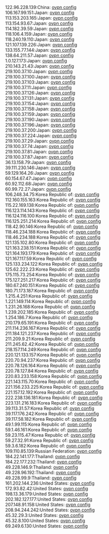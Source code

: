 122.96.228.139:China: [ovpn config](vpn/122_96_228_139.ovpn)  
106.167.99.151:Japan: [ovpn config](vpn/106_167_99_151.ovpn)  
113.153.203.165:Japan: [ovpn config](vpn/113_153_203_165.ovpn)  
113.154.93.67:Japan: [ovpn config](vpn/113_154_93_67.ovpn)  
114.182.39.59:Japan: [ovpn config](vpn/114_182_39_59.ovpn)  
118.106.4.159:Japan: [ovpn config](vpn/118_106_4_159.ovpn)  
118.240.19.110:Japan: [ovpn config](vpn/118_240_19_110.ovpn)  
121.107.139.226:Japan: [ovpn config](vpn/121_107_139_226.ovpn)  
133.155.77.144:Japan: [ovpn config](vpn/133_155_77_144.ovpn)  
138.64.211.57:Japan: [ovpn config](vpn/138_64_211_57.ovpn)  
1.0.127.173:Japan: [ovpn config](vpn/1_0_127_173.ovpn)  
210.143.21.43:Japan: [ovpn config](vpn/210_143_21_43.ovpn)  
219.100.37.10:Japan: [ovpn config](vpn/219_100_37_10.ovpn)  
219.100.37.100:Japan: [ovpn config](vpn/219_100_37_100.ovpn)  
219.100.37.103:Japan: [ovpn config](vpn/219_100_37_103.ovpn)  
219.100.37.11:Japan: [ovpn config](vpn/219_100_37_11.ovpn)  
219.100.37.126:Japan: [ovpn config](vpn/219_100_37_126.ovpn)  
219.100.37.131:Japan: [ovpn config](vpn/219_100_37_131.ovpn)  
219.100.37.154:Japan: [ovpn config](vpn/219_100_37_154.ovpn)  
219.100.37.158:Japan: [ovpn config](vpn/219_100_37_158.ovpn)  
219.100.37.159:Japan: [ovpn config](vpn/219_100_37_159.ovpn)  
219.100.37.190:Japan: [ovpn config](vpn/219_100_37_190.ovpn)  
219.100.37.196:Japan: [ovpn config](vpn/219_100_37_196.ovpn)  
219.100.37.200:Japan: [ovpn config](vpn/219_100_37_200.ovpn)  
219.100.37.224:Japan: [ovpn config](vpn/219_100_37_224.ovpn)  
219.100.37.29:Japan: [ovpn config](vpn/219_100_37_29.ovpn)  
219.100.37.74:Japan: [ovpn config](vpn/219_100_37_74.ovpn)  
219.100.37.81:Japan: [ovpn config](vpn/219_100_37_81.ovpn)  
219.100.37.87:Japan: [ovpn config](vpn/219_100_37_87.ovpn)  
36.13.158.79:Japan: [ovpn config](vpn/36_13_158_79.ovpn)  
39.111.230.146:Japan: [ovpn config](vpn/39_111_230_146.ovpn)  
59.129.164.26:Japan: [ovpn config](vpn/59_129_164_26.ovpn)  
60.154.67.47:Japan: [ovpn config](vpn/60_154_67_47.ovpn)  
60.92.112.68:Japan: [ovpn config](vpn/60_92_112_68.ovpn)  
60.99.72.27:Japan: [ovpn config](vpn/60_99_72_27.ovpn)  
106.248.34.75:Korea Republic of: [ovpn config](vpn/106_248_34_75.ovpn)  
112.160.155.163:Korea Republic of: [ovpn config](vpn/112_160_155_163.ovpn)  
115.22.169.138:Korea Republic of: [ovpn config](vpn/115_22_169_138.ovpn)  
116.123.114.143:Korea Republic of: [ovpn config](vpn/116_123_114_143.ovpn)  
116.124.116.100:Korea Republic of: [ovpn config](vpn/116_124_116_100.ovpn)  
116.125.251.214:Korea Republic of: [ovpn config](vpn/116_125_251_214.ovpn)  
118.42.90.146:Korea Republic of: [ovpn config](vpn/118_42_90_146.ovpn)  
118.46.234.188:Korea Republic of: [ovpn config](vpn/118_46_234_188.ovpn)  
118.46.234.188:Korea Republic of: [ovpn config](vpn/118_46_234_188.ovpn)  
121.135.102.80:Korea Republic of: [ovpn config](vpn/121_135_102_80.ovpn)  
121.163.238.151:Korea Republic of: [ovpn config](vpn/121_163_238_151.ovpn)  
121.164.193.179:Korea Republic of: [ovpn config](vpn/121_164_193_179.ovpn)  
121.167.117.59:Korea Republic of: [ovpn config](vpn/121_167_117_59.ovpn)  
125.133.234.122:Korea Republic of: [ovpn config](vpn/125_133_234_122.ovpn)  
125.62.222.23:Korea Republic of: [ovpn config](vpn/125_62_222_23.ovpn)  
175.115.73.254:Korea Republic of: [ovpn config](vpn/175_115_73_254.ovpn)  
175.127.251.217:Korea Republic of: [ovpn config](vpn/175_127_251_217.ovpn)  
180.67.240.151:Korea Republic of: [ovpn config](vpn/180_67_240_151.ovpn)  
180.71.173.187:Korea Republic of: [ovpn config](vpn/180_71_173_187.ovpn)  
1.215.4.251:Korea Republic of: [ovpn config](vpn/1_215_4_251.ovpn)  
1.221.149.114:Korea Republic of: [ovpn config](vpn/1_221_149_114.ovpn)  
1.231.26.168:Korea Republic of: [ovpn config](vpn/1_231_26_168.ovpn)  
1.239.202.185:Korea Republic of: [ovpn config](vpn/1_239_202_185.ovpn)  
1.254.186.7:Korea Republic of: [ovpn config](vpn/1_254_186_7.ovpn)  
210.179.65.191:Korea Republic of: [ovpn config](vpn/210_179_65_191.ovpn)  
211.114.236.167:Korea Republic of: [ovpn config](vpn/211_114_236_167.ovpn)  
211.184.121.237:Korea Republic of: [ovpn config](vpn/211_184_121_237.ovpn)  
211.209.9.21:Korea Republic of: [ovpn config](vpn/211_209_9_21.ovpn)  
211.245.62.42:Korea Republic of: [ovpn config](vpn/211_245_62_42.ovpn)  
218.157.114.249:Korea Republic of: [ovpn config](vpn/218_157_114_249.ovpn)  
220.121.133.157:Korea Republic of: [ovpn config](vpn/220_121_133_157.ovpn)  
220.70.94.237:Korea Republic of: [ovpn config](vpn/220_70_94_237.ovpn)  
220.78.126.164:Korea Republic of: [ovpn config](vpn/220_78_126_164.ovpn)  
220.78.127.84:Korea Republic of: [ovpn config](vpn/220_78_127_84.ovpn)  
220.83.233.158:Korea Republic of: [ovpn config](vpn/220_83_233_158.ovpn)  
221.143.115.70:Korea Republic of: [ovpn config](vpn/221_143_115_70.ovpn)  
221.156.233.225:Korea Republic of: [ovpn config](vpn/221_156_233_225.ovpn)  
221.157.12.192:Korea Republic of: [ovpn config](vpn/221_157_12_192.ovpn)  
222.238.136.181:Korea Republic of: [ovpn config](vpn/222_238_136_181.ovpn)  
223.131.216.183:Korea Republic of: [ovpn config](vpn/223_131_216_183.ovpn)  
39.113.31.57:Korea Republic of: [ovpn config](vpn/39_113_31_57.ovpn)  
39.117.176.242:Korea Republic of: [ovpn config](vpn/39_117_176_242.ovpn)  
39.117.58.182:Korea Republic of: [ovpn config](vpn/39_117_58_182.ovpn)  
49.1.99.115:Korea Republic of: [ovpn config](vpn/49_1_99_115.ovpn)  
59.1.46.161:Korea Republic of: [ovpn config](vpn/59_1_46_161.ovpn)  
59.23.115.47:Korea Republic of: [ovpn config](vpn/59_23_115_47.ovpn)  
59.27.32.91:Korea Republic of: [ovpn config](vpn/59_27_32_91.ovpn)  
59.3.6.182:Korea Republic of: [ovpn config](vpn/59_3_6_182.ovpn)  
109.110.85.139:Russian Federation: [ovpn config](vpn/109_110_85_139.ovpn)  
184.22.141.177:Thailand: [ovpn config](vpn/184_22_141_177.ovpn)  
184.22.177.232:Thailand: [ovpn config](vpn/184_22_177_232.ovpn)  
49.228.146.9:Thailand: [ovpn config](vpn/49_228_146_9.ovpn)  
49.228.96.192:Thailand: [ovpn config](vpn/49_228_96_192.ovpn)  
49.228.99.9:Thailand: [ovpn config](vpn/49_228_99_9.ovpn)  
161.202.144.236:United States: [ovpn config](vpn/161_202_144_236.ovpn)  
172.93.82.42:United States: [ovpn config](vpn/172_93_82_42.ovpn)  
198.13.36.179:United States: [ovpn config](vpn/198_13_36_179.ovpn)  
202.182.127.177:United States: [ovpn config](vpn/202_182_127_177.ovpn)  
207.148.91.158:United States: [ovpn config](vpn/207_148_91_158.ovpn)  
208.94.244.242:United States: [ovpn config](vpn/208_94_244_242.ovpn)  
45.32.29.3:United States: [ovpn config](vpn/45_32_29_3.ovpn)  
45.32.8.100:United States: [ovpn config](vpn/45_32_8_100.ovpn)  
69.249.6.130:United States: [ovpn config](vpn/69_249_6_130.ovpn)  
